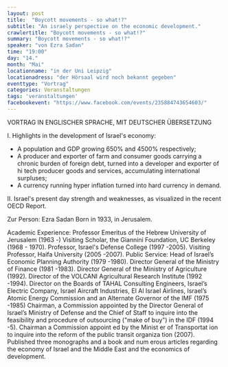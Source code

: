 ```yaml
---
layout: post
title:  "Boycott movements - so what!?"
subtitle: "An israely perspective on the economic development."
crawlertitle: "Boycott movements - so what!?"
summary: "Boycott movements - so what!?"
speaker: "von Ezra Sadan"
time: "19:00"
day: "14."
month: "Mai"
locationname: "in der Uni Leipzig"
locationadress: "der Hörsaal wird noch bekannt gegeben"
eventtype: "Vortrag"
categories: Veranstaltungen
tags: 'veranstaltungen'
facebookevent: "https://www.facebook.com/events/235884743654603/"
---
```


VORTRAG IN ENGLISCHER SPRACHE, MIT DEUTSCHER ÜBERSETZUNG

I. Highlights in the development of Israel's economy:
- A population and GDP growing 650% and 4500% respectively;
- A producer and exporter of farm and consumer goods carrying a chronic burden of foreign debt, turned into a developer and exporter of hi tech producer goods and services, accumulating international surpluses;
- A currency running hyper inflation turned into hard currency in demand.

II. Israel's present day strength and weaknesses, as visualized in the recent OECD Report.

Zur Person: Ezra Sadan
Born in 1933, in Jerusalem.

Academic Experience:
Professor Emeritus of the Hebrew University of Jerusalem (1963 -)
Visiting Scholar, the Giannini Foundation, UC Berkeley (1968 - 1970).
Professor, Israel's Defense College (1997 -2005).
Visiting Professor, Haifa University (2005 -2007).
Public Service:
Head of Israel’s Economic Planning Authority (1979 -1980).
Director General of the Ministry of Finance (1981 -1983).
Director General of the Ministry of Agriculture (1992).
Director of the VOLCANI Agricultural Research Institute (1992 -1994).
Director on the Boards of TAHAL Consulting Engineers, Israel’s Electric Company, Israel Aircraft Industries, El Al Israel Airlines, Israel’s Atomic Energy Commission and an Alternate Governor of the IMF (1975 -1985)
Chairman, a Commission appointed by the Director General of Israel’s Ministry of Defense and the Chief of Staff to inquire into the feasibility and procedure of outsourcing ("make of buy") in the IDF (1994 -5).
Chairman a Commission appoint ed by the Minist er of Transportat ion to inquire into the reform of the public transit organiza tion (2007).
Published three monographs and a book and num erous articles regarding the economy of Israel and the Middle East and the economics of development.
